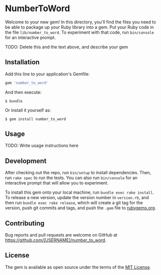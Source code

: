 # NumberToWord

Welcome to your new gem! In this directory, you'll find the files you need to be able to package up your Ruby library into a gem. Put your Ruby code in the file `lib/number_to_word`. To experiment with that code, run `bin/console` for an interactive prompt.

TODO: Delete this and the text above, and describe your gem

## Installation

Add this line to your application's Gemfile:

```ruby
gem 'number_to_word'
```

And then execute:

    $ bundle

Or install it yourself as:

    $ gem install number_to_word

## Usage

TODO: Write usage instructions here

## Development

After checking out the repo, run `bin/setup` to install dependencies. Then, run `rake spec` to run the tests. You can also run `bin/console` for an interactive prompt that will allow you to experiment.

To install this gem onto your local machine, run `bundle exec rake install`. To release a new version, update the version number in `version.rb`, and then run `bundle exec rake release`, which will create a git tag for the version, push git commits and tags, and push the `.gem` file to [rubygems.org](https://rubygems.org).

## Contributing

Bug reports and pull requests are welcome on GitHub at https://github.com/[USERNAME]/number_to_word.


## License

The gem is available as open source under the terms of the [MIT License](http://opensource.org/licenses/MIT).

